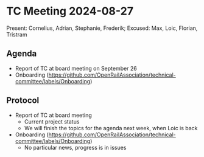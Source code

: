 # TC Meeting 2024-08-27

Present: Cornelius, Adrian, Stephanie, Frederik; Excused: Max, Loic, Florian, Tristram 

## Agenda

* Report of TC at board meeting on September 26
* Onboarding (https://github.com/OpenRailAssociation/technical-committee/labels/Onboarding)

## Protocol

* Report of TC at board meeting
  * Current project status
  * We will finish the topics for the agenda next week, when Loic is back
* Onboarding (https://github.com/OpenRailAssociation/technical-committee/labels/Onboarding)
  * No particular news, progress is in issues
